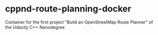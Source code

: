 # cppnd-route-planning-docker
Container for the first project "Build an OpenStreetMap Route Planner" of the Udacity C++ Nanodegree
